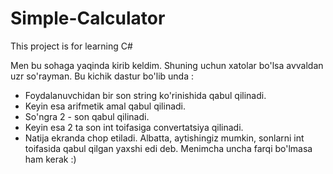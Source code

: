 # Simple-Calculator
This project is for learning C#

Men bu sohaga yaqinda kirib keldim. Shuning uchun xatolar bo'lsa avvaldan uzr so'rayman.
Bu kichik dastur bo'lib unda : 
* Foydalanuvchidan bir son string ko'rinishida qabul qilinadi.
* Keyin esa arifmetik amal qabul qilinadi.
* So'ngra 2 - son qabul qilinadi.
* Keyin esa 2 ta son int toifasiga convertatsiya qilinadi.
* Natija ekranda chop etiladi.
Albatta, aytishingiz mumkin, sonlarni int toifasida qabul qilgan yaxshi edi deb. Menimcha uncha farqi bo'lmasa ham kerak :)
